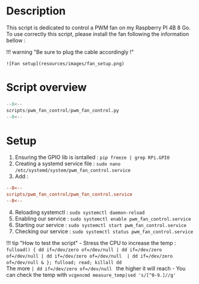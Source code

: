 # Description

This script is dedicated to control a PWM fan on my Raspberry PI 4B 8 Go. To use correctly this script, please install the fan following the information bellow :

!!! warning "Be sure to plug the cable accordingly !"

    ![Fan setup](resources/images/fan_setup.png)

# Script overview

```python title="pwm_fan_control.py"
--8<--
scripts/pwm_fan_control/pwm_fan_control.py
--8<--
```
# Setup

1. Ensuring the GPIO lib is isntalled : `pip freeze | grep RPi.GPIO`
2. Creating a systemd service file : `sudo nano /etc/systemd/system/pwm_fan_control.service`
3. Add :
```ini title="pwm_fan_control.service"
--8<--
scripts/pwm_fan_control/pwm_fan_control.service
--8<--
```
4. Reloading systemctl : `sudo systemctl daemon-reload `
5. Enabling our service : `sudo systemctl enable pwm_fan_control.service`
6. Starting our service : `sudo systemctl start pwm_fan_control.service`
7. Checking our service : `sudo systemctl status pwm_fan_control.service`

!!! tip "How to test the script"
      - Stress the CPU to increase the temp : `fulload() { dd if=/dev/zero of=/dev/null | dd if=/dev/zero of=/dev/null | dd if=/dev/zero of=/dev/null  | dd if=/dev/zero of=/dev/null & }; fulload; read; killall dd`  
      The more `| dd if=/dev/zero of=/dev/null ` the higher it will reach
      - You can check the temp with `vcgencmd measure_temp|sed 's/[^0-9.]//g'`